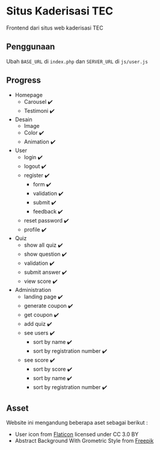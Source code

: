 # Situs Kaderisasi TEC

Frontend dari situs web kaderisasi TEC

## Penggunaan

Ubah `BASE_URL` di `index.php`
dan `SERVER_URL` di `js/user.js`

## Progress

- Homepage
  - Carousel :heavy_check_mark:
  - Testimoni :heavy_check_mark:
- Desain
  - Image
  - Color :heavy_check_mark:
  - Animation :heavy_check_mark:
- User
  - login :heavy_check_mark:
  - logout :heavy_check_mark:
  - register :heavy_check_mark:
    - form :heavy_check_mark:
    - validation :heavy_check_mark:
    - submit :heavy_check_mark:
    - feedback :heavy_check_mark:
  - reset password :heavy_check_mark:
  - profile :heavy_check_mark:
- Quiz
  - show all quiz :heavy_check_mark:
  - show question :heavy_check_mark:
  - validation :heavy_check_mark:
  - submit answer :heavy_check_mark:
  - view score :heavy_check_mark:
- Administration
  - landing page :heavy_check_mark:
  - generate coupon :heavy_check_mark:
  - get coupon :heavy_check_mark:
  - add quiz :heavy_check_mark:
  - see users :heavy_check_mark:
    - sort by name :heavy_check_mark:
    - sort by registration number :heavy_check_mark:
  - see score :heavy_check_mark:
    - sort by score :heavy_check_mark:
    - sort by name :heavy_check_mark:
    - sort by registration number :heavy_check_mark:


## Asset

Website ini mengandung beberapa aset sebagai berikut :
-  User icon from [Flaticon](www.flaticon.com) licensed under CC 3.0 BY
- Abstract Background With Grometric Style from [Freepik](freepik.com)
